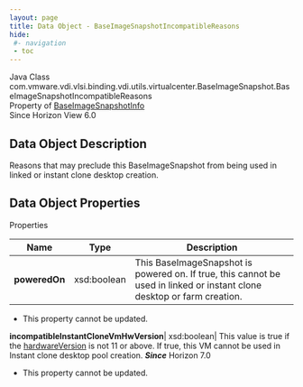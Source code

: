 ```yaml
---
layout: page
title: Data Object - BaseImageSnapshotIncompatibleReasons
hide:
 #- navigation
 - toc
---
```






Java Class
    com.vmware.vdi.vlsi.binding.vdi.utils.virtualcenter.BaseImageSnapshot.BaseImageSnapshotIncompatibleReasons  
Property of
     [BaseImageSnapshotInfo](vdi.utils.virtualcenter.BaseImageSnapshot.BaseImageSnapshotInfo.md#field_detail)  
Since 
    Horizon View 6.0

## Data Object Description 

Reasons that may preclude this BaseImageSnapshot from being used in linked or instant clone desktop creation. 

## Data Object Properties

Properties

Name |  Type |  Description   
---|---|---  
**poweredOn**|  xsd:boolean|  This BaseImageSnapshot is powered on. If true, this cannot be used in linked or instant clone desktop or farm creation.   


* This property cannot be updated.

  
**incompatibleInstantCloneVmHwVersion**|  xsd:boolean|  This value is true if the [hardwareVersion](vdi.utils.virtualcenter.BaseImageSnapshot.BaseImageSnapshotInfo.md#hardwareVersion) is not 11 or above. If true, this VM cannot be used in Instant clone desktop pool creation.  **_Since_** Horizon 7.0  


* This property cannot be updated.

  
  
  
 
  
  

